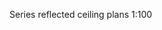 <span class="transform-to-uppercase">Series reflected ceiling plans <span class="highlight-red">1:100</span></span>